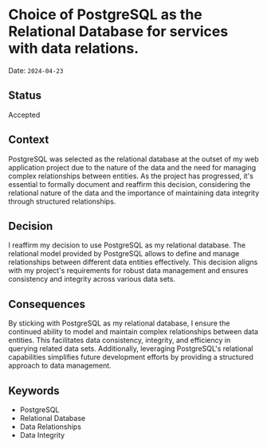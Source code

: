 # Choice of PostgreSQL as the Relational Database for services with data relations.

Date: `2024-04-23`

## Status

Accepted

## Context

PostgreSQL was selected as the relational database at the outset of my web application project due to the nature of the data and the need for managing complex relationships between entities. As the project has progressed, it's essential to formally document and reaffirm this decision, considering the relational nature of the data and the importance of maintaining data integrity through structured relationships.

## Decision

I reaffirm my decision to use PostgreSQL as my relational database. The relational model provided by PostgreSQL allows to define and manage relationships between different data entities effectively. This decision aligns with my project's requirements for robust data management and ensures consistency and integrity across various data sets.

## Consequences

By sticking with PostgreSQL as my relational database, I ensure the continued ability to model and maintain complex relationships between data entities. This facilitates data consistency, integrity, and efficiency in querying related data sets. Additionally, leveraging PostgreSQL's relational capabilities simplifies future development efforts by providing a structured approach to data management.

## Keywords

- PostgreSQL
- Relational Database
- Data Relationships
- Data Integrity